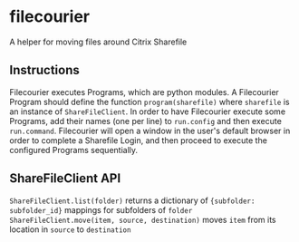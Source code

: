 # filecourier
A helper for moving files around Citrix Sharefile

## Instructions
Filecourier executes Programs, which are python modules. A Filecourier Program should define the function `program(sharefile)` where `sharefile` is an instance of `ShareFileClient`. In order to have Filecourier execute some Programs, add their names (one per line) to `run.config` and then execute `run.command`. Filecourier
will open a window in the user's default browser in order to complete a Sharefile Login, and then proceed to execute the configured Programs sequentially.

## ShareFileClient API
`ShareFileClient.list(folder)` returns a dictionary of `{subfolder: subfolder_id}` mappings for subfolders of `folder`
`ShareFileClient.move(item, source, destination)` moves `item` from its location in `source` to `destination`
